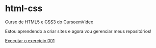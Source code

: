 # html-css

Curso de HTML5 e CSS3 do CursoemVideo

Estou aprendendo a criar sites e agora vou gerenciar meus repositórios!

<a href="https://alexandreraminelli.github.io/html-css/exercicios/ex001/index.html">Executar o exercício 001</a>
